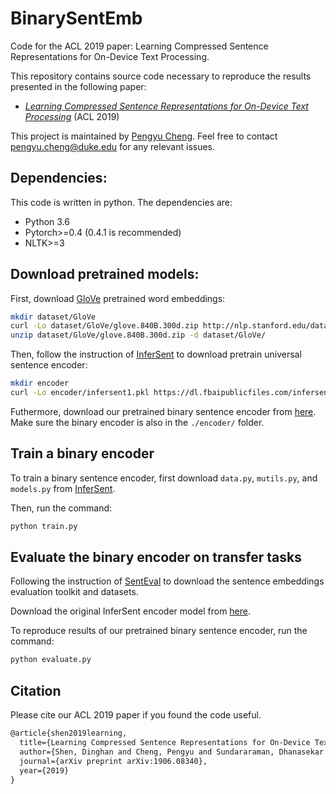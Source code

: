 # BinarySentEmb
Code for the ACL 2019 paper: Learning Compressed Sentence Representations for On-Device Text Processing.


This repository contains source code necessary to reproduce the results presented in the following paper:
* [*Learning Compressed Sentence Representations for On-Device Text Processing*](https://arxiv.org/pdf/1906.08340.pdf) (ACL 2019)

This project is maintained by [Pengyu Cheng](https://linear95.github.io/). Feel free to contact pengyu.cheng@duke.edu for any relevant issues.

## Dependencies: 
This code is written in python. The dependencies are:
* Python 3.6
* Pytorch>=0.4 (0.4.1 is recommended)
* NLTK>=3


## Download pretrained models:

First, download [GloVe](https://nlp.stanford.edu/projects/glove/) pretrained word embeddings:

```bash
mkdir dataset/GloVe
curl -Lo dataset/GloVe/glove.840B.300d.zip http://nlp.stanford.edu/data/glove.840B.300d.zip
unzip dataset/GloVe/glove.840B.300d.zip -d dataset/GloVe/
```
Then, follow the instruction of [InferSent](https://github.com/facebookresearch/InferSent) to download pretrain universal sentence encoder:

```bash
mkdir encoder
curl -Lo encoder/infersent1.pkl https://dl.fbaipublicfiles.com/infersent/infersent1.pkl
```

Futhermore, download our pretrained binary sentence encoder from [here](https://drive.google.com/open?id=12lzqtxQwktywXRc1HsQ36ptHGfGOTcIJ). Make sure the binary encoder is also in the `./encoder/` folder.

## Train a binary encoder
To train a binary sentence encoder, first download `data.py`, `mutils.py`, and `models.py` from [InferSent](https://github.com/facebookresearch/InferSent). 

Then, run the command:

```bash
python train.py
```

## Evaluate the binary encoder on transfer tasks
Following the instruction of [SentEval](https://github.com/facebookresearch/SentEval) to download the sentence embeddings evaluation toolkit and datasets.

Download the original InferSent encoder model from [here](https://github.com/facebookresearch/InferSent). 

To reproduce results of our pretrained binary sentence encoder, run the command:
```bash
python evaluate.py
```

## Citation 
Please cite our ACL 2019 paper if you found the code useful.

```latex
@article{shen2019learning,
  title={Learning Compressed Sentence Representations for On-Device Text Processing},
  author={Shen, Dinghan and Cheng, Pengyu and Sundararaman, Dhanasekar and Zhang, Xinyuan and Yang, Qian and Tang, Meng and Celikyilmaz, Asli and Carin, Lawrence},
  journal={arXiv preprint arXiv:1906.08340},
  year={2019}
}
```


